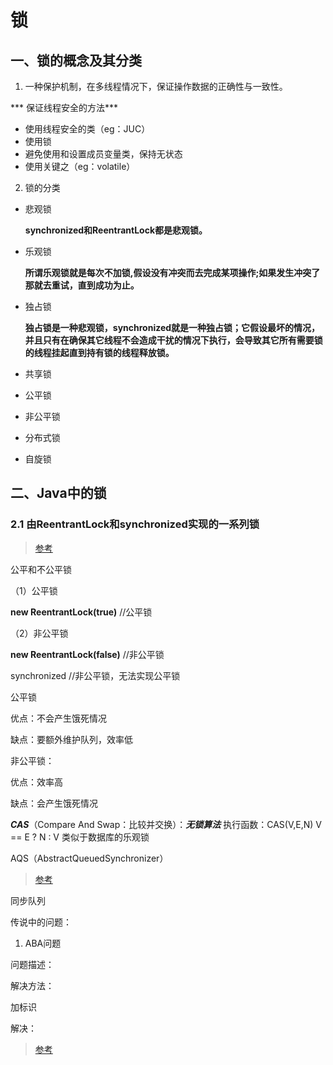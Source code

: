 # 锁

## 一、锁的概念及其分类

1. 一种保护机制，在多线程情况下，保证操作数据的正确性与一致性。

*** 保证线程安全的方法***
- 使用线程安全的类（eg：JUC）
- 使用锁
- 避免使用和设置成员变量类，保持无状态
- 使用关键之（eg：volatile）

2. 锁的分类

- 悲观锁

  **synchronized和ReentrantLock都是悲观锁。**

- 乐观锁

  **所谓乐观锁就是每次不加锁,假设没有冲突而去完成某项操作;如果发生冲突了那就去重试，直到成功为止。**

- 独占锁

  **独占锁是一种悲观锁，synchronized就是一种独占锁；它假设最坏的情况，并且只有在确保其它线程不会造成干扰的情况下执行，会导致其它所有需要锁的线程挂起直到持有锁的线程释放锁。**

- 共享锁

- 公平锁

- 非公平锁

- 分布式锁

- 自旋锁

## 二、Java中的锁

### 2.1 由ReentrantLock和synchronized实现的一系列锁

> [参考](https://blog.csdn.net/renwei289443/article/details/79540809)

公平和不公平锁

（1）公平锁

**new ReentrantLock(true)**  //公平锁

（2）非公平锁

**new ReentrantLock(false)**  //非公平锁

synchronized //非公平锁，无法实现公平锁

公平锁

优点：不会产生饿死情况

缺点：要额外维护队列，效率低

非公平锁：

优点：效率高

缺点：会产生饿死情况



***CAS***（Compare And Swap：比较并交换）：***无锁算法***
执行函数：CAS(V,E,N)
V == E ? N : V 
类似于数据库的乐观锁



AQS（AbstractQueuedSynchronizer）
>[参考](https://segmentfault.com/a/1190000008471362)

同步队列





传说中的问题：

1. ABA问题

问题描述：

解决方法：

加标识



解决：
>[参考](https://blog.csdn.net/justry_deng/article/details/83449038)

